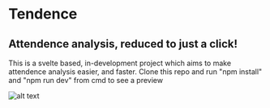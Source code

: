 # Tendence

## Attendence analysis, reduced to just a click!

This is a svelte based, in-development project which aims to make attendence analysis easier, and faster.
Clone this repo and run "npm install" and "npm run dev" from cmd to see a preview

![alt text](https://github.com/[pranav-ambig]/[Tendence]/blob/[main]/src/assets/Demo-Img.jpg?raw=true)
